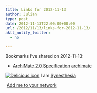 ```yaml
---
title: Links for 2012-11-13
author: Julian
type: post
date: 2012-11-13T22:00:00+00:00
url: /2012/11/13/links-for-2012-11-13/
aktt_notify_twitter:
  - no

---
```

Bookmarks I&#8217;ve shared on 2012-11-13:

  * [ArchiMate 2.0 Specification][1] 
    [archimate][2] </li> </ul> 
    
    <p class="deliciouslink">
      <a href="https://del.icio.us/synesthesia" title="See all my bookmarks on del.icio.us"><img src="https://www.synesthesia.co.uk/images/deliciousicon.jpg" alt="Delicious icon" /></a>&nbsp;I am <a href="https://del.icio.us/synesthesia" title="See all my bookmarks on del.icio.us">Synesthesia</a>
    </p>
    
    <p class="deliciouslink">
      <a href="https://del.icio.us/network?add=synesthesia" title="Add me to your del.icio.us network"><img src="https://www.synesthesia.co.uk/images/add.gif" alt="" /></a>&nbsp;<a href="https://del.icio.us/network?add=synesthesia" title="Add me to your del.icio.us network">Add me to your network</a>
    </p>

 [1]: https://pubs.opengroup.org/architecture/archimate2-doc/
 [2]: https://www.delicious.com/synesthesia/archimate